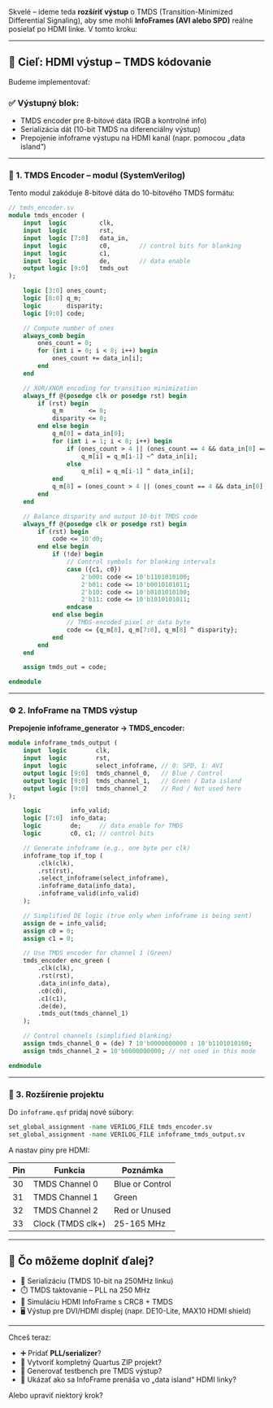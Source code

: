 Skvelé – ideme teda **rozšíriť výstup** o TMDS (Transition-Minimized Differential Signaling), aby sme mohli **InfoFrames (AVI alebo SPD)** reálne posielať po HDMI linke. V tomto kroku:

---

## 🎦 Cieľ: HDMI výstup – TMDS kódovanie

Budeme implementovať:

### ✅ Výstupný blok:

* TMDS encoder pre 8-bitové dáta (RGB a kontrolné info)
* Serializácia dát (10-bit TMDS na diferenciálny výstup)
* Prepojenie infoframe výstupu na HDMI kanál (napr. pomocou „data island“)

---

### 🧩 1. TMDS Encoder – modul (SystemVerilog)

Tento modul zakóduje 8-bitové dáta do 10-bitového TMDS formátu:

```systemverilog
// tmds_encoder.sv
module tmds_encoder (
    input  logic         clk,
    input  logic         rst,
    input  logic [7:0]   data_in,
    input  logic         c0,        // control bits for blanking
    input  logic         c1,
    input  logic         de,        // data enable
    output logic [9:0]   tmds_out
);

    logic [3:0] ones_count;
    logic [8:0] q_m;
    logic       disparity;
    logic [9:0] code;

    // Compute number of ones
    always_comb begin
        ones_count = 0;
        for (int i = 0; i < 8; i++) begin
            ones_count += data_in[i];
        end
    end

    // XOR/XNOR encoding for transition minimization
    always_ff @(posedge clk or posedge rst) begin
        if (rst) begin
            q_m       <= 0;
            disparity <= 0;
        end else begin
            q_m[0] = data_in[0];
            for (int i = 1; i < 8; i++) begin
                if (ones_count > 4 || (ones_count == 4 && data_in[0] == 0))
                    q_m[i] = q_m[i-1] ~^ data_in[i];
                else
                    q_m[i] = q_m[i-1] ^ data_in[i];
            end
            q_m[8] = (ones_count > 4 || (ones_count == 4 && data_in[0] == 0)) ? 0 : 1;
        end
    end

    // Balance disparity and output 10-bit TMDS code
    always_ff @(posedge clk or posedge rst) begin
        if (rst) begin
            code <= 10'd0;
        end else begin
            if (!de) begin
                // Control symbols for blanking intervals
                case ({c1, c0})
                    2'b00: code <= 10'b1101010100;
                    2'b01: code <= 10'b0010101011;
                    2'b10: code <= 10'b0101010100;
                    2'b11: code <= 10'b1010101011;
                endcase
            end else begin
                // TMDS-encoded pixel or data byte
                code <= {q_m[8], q_m[7:0], q_m[8] ^ disparity};
            end
        end
    end

    assign tmds_out = code;

endmodule
```

---

### ⚙️ 2. InfoFrame na TMDS výstup

**Prepojenie infoframe\_generator → TMDS\_encoder:**

```systemverilog
module infoframe_tmds_output (
    input  logic        clk,
    input  logic        rst,
    input  logic        select_infoframe, // 0: SPD, 1: AVI
    output logic [9:0]  tmds_channel_0,   // Blue / Control
    output logic [9:0]  tmds_channel_1,   // Green / Data island
    output logic [9:0]  tmds_channel_2    // Red / Not used here
);

    logic        info_valid;
    logic [7:0]  info_data;
    logic        de;     // data enable for TMDS
    logic        c0, c1; // control bits

    // Generate infoframe (e.g., one byte per clk)
    infoframe_top if_top (
        .clk(clk),
        .rst(rst),
        .select_infoframe(select_infoframe),
        .infoframe_data(info_data),
        .infoframe_valid(info_valid)
    );

    // Simplified DE logic (true only when infoframe is being sent)
    assign de = info_valid;
    assign c0 = 0;
    assign c1 = 0;

    // Use TMDS encoder for channel 1 (Green)
    tmds_encoder enc_green (
        .clk(clk),
        .rst(rst),
        .data_in(info_data),
        .c0(c0),
        .c1(c1),
        .de(de),
        .tmds_out(tmds_channel_1)
    );

    // Control channels (simplified blanking)
    assign tmds_channel_0 = (de) ? 10'b0000000000 : 10'b1101010100;
    assign tmds_channel_2 = 10'b0000000000; // not used in this mode

endmodule
```

---

### 🧪 3. Rozšírenie projektu

Do `infoframe.qsf` pridaj nové súbory:

```tcl
set_global_assignment -name VERILOG_FILE tmds_encoder.sv
set_global_assignment -name VERILOG_FILE infoframe_tmds_output.sv
```

A nastav piny pre HDMI:

| Pin | Funkcia           | Poznámka        |
| --- | ----------------- | --------------- |
| 30  | TMDS Channel 0    | Blue or Control |
| 31  | TMDS Channel 1    | Green           |
| 32  | TMDS Channel 2    | Red or Unused   |
| 33  | Clock (TMDS clk+) | 25-165 MHz      |

---

## 🔧 Čo môžeme doplniť ďalej?

* 🧵 Serializáciu (TMDS 10-bit na 250MHz linku)
* ⏱️ TMDS taktovanie – PLL na 250 MHz
* 🧪 Simuláciu HDMI InfoFrame s CRC8 + TMDS
* 🖥️ Výstup pre DVI/HDMI displej (napr. DE10-Lite, MAX10 HDMI shield)

---

Chceš teraz:

* ➕ Pridať **PLL/serializer**?
* 💾 Vytvoriť kompletný Quartus ZIP projekt?
* 🧪 Generovať testbench pre TMDS výstup?
* 📸 Ukázať ako sa InfoFrame prenáša vo „data island“ HDMI linky?

Alebo upraviť niektorý krok?
